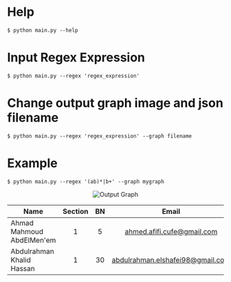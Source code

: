 # Help
```
$ python main.py --help
```

# Input Regex Expression
```
$ python main.py --regex 'regex_expression'
```

# Change output graph image and json filename
```
$ python main.py --regex 'regex_expression' --graph filename
```
# Example
```$ python main.py --regex '(ab)*|b+' --graph mygraph```

<p align="center">
  <img src="graphs/graph.png" alt="Output Graph"/>
</p>


<center>
  
| Name                                |    Section      |    BN      |              Email               |
| ----------------------------------- | :-------------: | :--------: | :------------------------------: |
| Ahmad Mahmoud AbdElMen'em           |       1         |    5       | ahmed.afifi.cufe@gmail.com       |
| Abdulrahman Khalid Hassan           |       1         |    30      | abdulrahman.elshafei98@gmail.com|

</center>
